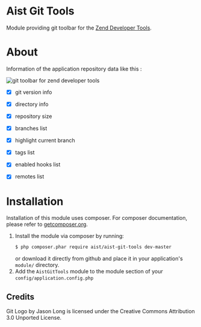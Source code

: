 Aist Git Tools
==============
Module providing git toolbar for the [Zend Developer Tools](https://github.com/zendframework/ZendDeveloperTools).


About
=====
Information of the application repository data like this :

![git toolbar for zend developer tools](https://github.com/ma-si/aist-git-tools/blob/master/data/docs/toolbar.png)

- [x] git version info
- [x] directory info
- [x] repository size
- [x] branches list
- [x] highlight current branch
- [x] tags list
- [x] enabled hooks list
- [x] remotes list


Installation
============
Installation of this module uses composer. For composer documentation, please refer to
[getcomposer.org](http://getcomposer.org/).

1. Install the module via composer by running:
    ```sh
    $ php composer.phar require aist/aist-git-tools dev-master
    ```
   or download it directly from github and place it in your application's `module/` directory.
2. Add the `AistGitTools` module to the module section of your `config/application.config.php`


Credits
-------
Git Logo by Jason Long is licensed under the Creative Commons Attribution 3.0 Unported License.
